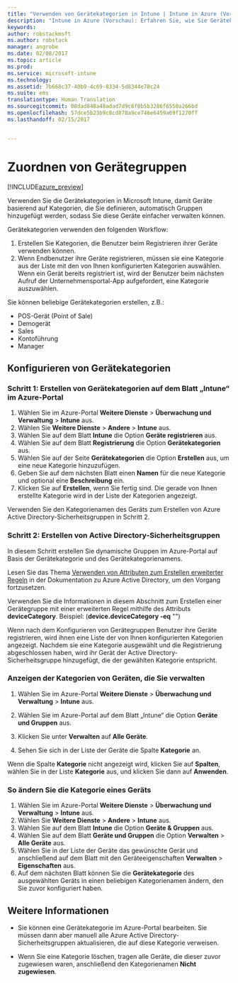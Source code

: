 ```yaml
---
title: "Verwenden von Gerätekategorien in Intune | Intune in Azure (Vorschau) | Microsoft Docs"
description: "Intune in Azure (Vorschau): Erfahren Sie, wie Sie Gerätekategorien verwenden, die Benutzer auswählen können, wenn sie ihre Geräte in Intune registrieren."
keywords: 
author: robstackmsft
ms.author: robstack
manager: angrobe
ms.date: 02/08/2017
ms.topic: article
ms.prod: 
ms.service: microsoft-intune
ms.technology: 
ms.assetid: 7b668c37-40b9-4c69-8334-5d8344e78c24
ms.suite: ems
translationtype: Human Translation
ms.sourcegitcommit: 08dad848a48adad7d9c6f0b5b3286f6550a266bd
ms.openlocfilehash: 57dce5b23b9c8cd878a9ce746e6459a69f1270ff
ms.lasthandoff: 02/15/2017


---
```


# <a name="map-device-groups"></a>Zuordnen von Gerätegruppen


[!INCLUDE[azure_preview](../includes/azure_preview.md)]

Verwenden Sie die Gerätekategorien in Microsoft Intune, damit Geräte basierend auf Kategorien, die Sie definieren, automatisch Gruppen hinzugefügt werden, sodass Sie diese Geräte einfacher verwalten können.

Gerätekategorien verwenden den folgenden Workflow:
1.    Erstellen Sie Kategorien, die Benutzer beim Registrieren ihrer Geräte verwenden können.
4.    Wenn Endbenutzer ihre Geräte registrieren, müssen sie eine Kategorie aus der Liste mit den von Ihnen konfigurierten Kategorien auswählen. Wenn ein Gerät bereits registriert ist, wird der Benutzer beim nächsten Aufruf der Unternehmensportal-App aufgefordert, eine Kategorie auszuwählen.


Sie können beliebige Gerätekategorien erstellen, z.B.:
- POS-Gerät (Point of Sale)
- Demogerät
- Sales
- Kontoführung
- Manager

## <a name="how-to-configure-device-categories"></a>Konfigurieren von Gerätekategorien

### <a name="step-1---create-device-categories-in-the-intune-blade-of-the-azure-portal"></a>Schritt 1: Erstellen von Gerätekategorien auf dem Blatt „Intune“ im Azure-Portal
1. Wählen Sie im Azure-Portal **Weitere Dienste** > **Überwachung und Verwaltung** > **Intune** aus.
2. Wählen Sie **Weitere Dienste** > **Andere** > **Intune** aus.
3. Wählen Sie auf dem Blatt **Intune** die Option **Geräte registrieren** aus.
3. Wählen Sie auf dem Blatt **Registrierung** die Option **Gerätekategorien** aus.
4. Wählen Sie auf der Seite **Gerätekategorien** die Option **Erstellen** aus, um eine neue Kategorie hinzuzufügen.
5. Geben Sie auf dem nächsten Blatt einen **Namen** für die neue Kategorie und optional eine **Beschreibung** ein.
6. Klicken Sie auf **Erstellen**, wenn Sie fertig sind. Die gerade von Ihnen erstellte Kategorie wird in der Liste der Kategorien angezeigt.

Verwenden Sie den Kategorienamen des Geräts zum Erstellen von Azure Active Directory-Sicherheitsgruppen in Schritt 2.

### <a name="step-2---create-azure-active-directory-security-groups"></a>Schritt 2: Erstellen von Active Directory-Sicherheitsgruppen
In diesem Schritt erstellen Sie dynamische Gruppen im Azure-Portal auf Basis der Gerätekategorie und des Gerätekategorienamens.

Lesen Sie das Thema [Verwenden von Attributen zum Erstellen erweiterter Regeln](https://azure.microsoft.com/documentation/articles/active-directory-accessmanagement-groups-with-advanced-rules/#using-attributes-to-create-rules-for-device-objects) in der Dokumentation zu Azure Active Directory, um den Vorgang fortzusetzen. 

Verwenden Sie die Informationen in diesem Abschnitt zum Erstellen einer Gerätegruppe mit einer erweiterten Regel mithilfe des Attributs **deviceCategory**. Beispiel: (**device.deviceCategory -eq** "*<the device category name you got from the Intune portal>*")

Wenn nach dem Konfigurieren von Gerätegruppen Benutzer ihre Geräte registrieren, wird ihnen eine Liste der von Ihnen konfigurierten Kategorien angezeigt. Nachdem sie eine Kategorie ausgewählt und die Registrierung abgeschlossen haben, wird ihr Gerät der Active Directory-Sicherheitsgruppe hinzugefügt, die der gewählten Kategorie entspricht.

### <a name="how-to-view-the-categories-of-devices-you-manage"></a>Anzeigen der Kategorien von Geräten, die Sie verwalten

1.    Wählen Sie im Azure-Portal **Weitere Dienste** > **Überwachung und Verwaltung** > **Intune** aus.

2. Wählen Sie im Azure-Portal auf dem Blatt „Intune“ die Option **Geräte und Gruppen** aus.

3.    Klicken Sie unter **Verwalten** auf **Alle Geräte**.

4.    Sehen Sie sich in der Liste der Geräte die Spalte **Kategorie** an.

Wenn die Spalte **Kategorie** nicht angezeigt wird, klicken Sie auf **Spalten**, wählen Sie in der Liste **Kategorie** aus, und klicken Sie dann auf **Anwenden**.

### <a name="to-change-the-category-of-a-device"></a>So ändern Sie die Kategorie eines Geräts

1. Wählen Sie im Azure-Portal **Weitere Dienste** > **Überwachung und Verwaltung** > **Intune** aus.
2. Wählen Sie **Weitere Dienste** > **Andere** > **Intune** aus.
3. Wählen Sie auf dem Blatt **Intune** die Option **Geräte & Gruppen** aus.
4. Wählen Sie auf dem Blatt **Geräte und Gruppen** die Option **Verwalten** > **Alle Geräte** aus.
5. Wählen Sie in der Liste der Geräte das gewünschte Gerät und anschließend auf dem Blatt mit den Geräteeigenschaften **Verwalten** > **Eigenschaften** aus.
6. Auf dem nächsten Blatt können Sie die **Gerätekategorie** des ausgewählten Geräts in einen beliebigen Kategorienamen ändern, den Sie zuvor konfiguriert haben.



## <a name="further-information"></a>Weitere Informationen
- Sie können eine Gerätekategorie im Azure-Portal bearbeiten. Sie müssen dann aber manuell alle Azure Active Directory-Sicherheitsgruppen aktualisieren, die auf diese Kategorie verweisen.

- Wenn Sie eine Kategorie löschen, tragen alle Geräte, die dieser zuvor zugewiesen waren, anschließend den Kategorienamen **Nicht zugewiesen**.



